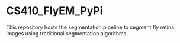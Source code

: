 # CS410_FlyEM_PyPi
This repository hosts the segmentation pipeline to segment fly retina images using traditional segmentation algorithms.

